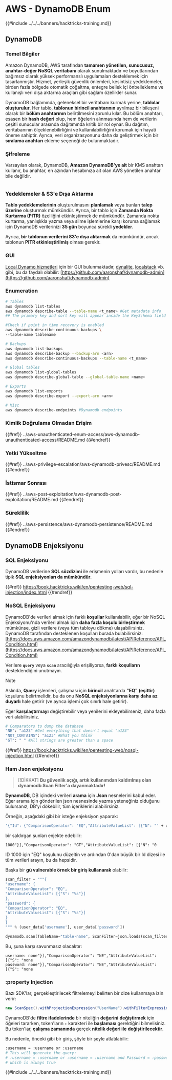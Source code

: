 # AWS - DynamoDB Enum

{{#include ../../../banners/hacktricks-training.md}}

## DynamoDB

### Temel Bilgiler

Amazon DynamoDB, AWS tarafından **tamamen yönetilen, sunucusuz, anahtar-değer NoSQL veritabanı** olarak sunulmaktadır ve boyutlarından bağımsız olarak yüksek performanslı uygulamaları desteklemek için tasarlanmıştır. Hizmet, yerleşik güvenlik önlemleri, kesintisiz yedeklemeler, birden fazla bölgede otomatik çoğaltma, entegre bellek içi önbellekleme ve kullanışlı veri dışa aktarma araçları gibi sağlam özellikler sunar.

DynamoDB bağlamında, geleneksel bir veritabanı kurmak yerine, **tablolar oluşturulur**. Her tablo, **tablonun birincil anahtarının** ayrılmaz bir bileşeni olarak bir **bölüm anahtarının** belirtilmesini zorunlu kılar. Bu bölüm anahtarı, esasen bir **hash değeri** olup, hem öğelerin alınmasında hem de verilerin çeşitli sunucular arasında dağıtımında kritik bir rol oynar. Bu dağıtım, veritabanının ölçeklenebilirliğini ve kullanılabilirliğini korumak için hayati öneme sahiptir. Ayrıca, veri organizasyonunu daha da geliştirmek için bir **sıralama anahtarı** ekleme seçeneği de bulunmaktadır.

### Şifreleme

Varsayılan olarak, DynamoDB, **Amazon DynamoDB'ye ait** bir KMS anahtarı kullanır, bu anahtar, en azından hesabınıza ait olan AWS yönetilen anahtar bile değildir.

<figure><img src="https://lh4.googleusercontent.com/JjtNS7aA-_GRMgZb4v93jWEQJi6DQdUPq0FEpzZPdeyCeNoG05p0NJiV9Zs-ULs_-Tfjmx0W1ZgsE2Ui2ljo7D-1a87Xny-gpLVQO0XmXdFoph9ci1RepbVNwaCe9oPruEZSEDxGTxF5dIv6pW1WpT6kWA=s2048" alt=""><figcaption></figcaption></figure>

### Yedeklemeler & S3'e Dışa Aktarma

**Tablo yedeklemelerinin** oluşturulmasını **planlamak** veya bunları **talep üzerine** oluşturmak mümkündür. Ayrıca, bir tablo için **Zamanda Nokta Kurtarma (PITR)** özelliğini etkinleştirmek de mümkündür. Zamanda nokta kurtarma, yanlışlıkla yazma veya silme işlemlerine karşı koruma sağlamak için DynamoDB verilerinizi **35 gün** boyunca sürekli **yedekler**.

Ayrıca, **bir tablonun verilerini S3'e dışa aktarmak** da mümkündür, ancak tablonun **PITR etkinleştirilmiş** olması gerekir.

### GUI

[Local Dynamo hizmetleri](https://aws.amazon.com/blogs/aws/dynamodb-local-for-desktop-development/) için bir GUI bulunmaktadır, [dynalite](https://github.com/mhart/dynalite), [localstack](https://github.com/localstack/localstack) vb. gibi, bu da faydalı olabilir: [https://github.com/aaronshaf/dynamodb-admin](https://github.com/aaronshaf/dynamodb-admin)

### Enumeration
```bash
# Tables
aws dynamodb list-tables
aws dynamodb describe-table --table-name <t_name> #Get metadata info
## The primary key and sort key will appear inside the KeySchema field

#Check if point in time recovery is enabled
aws dynamodb describe-continuous-backups \
--table-name tablename

# Backups
aws dynamodb list-backups
aws dynamodb describe-backup --backup-arn <arn>
aws dynamodb describe-continuous-backups --table-name <t_name>

# Global tables
aws dynamodb list-global-tables
aws dynamodb describe-global-table --global-table-name <name>

# Exports
aws dynamodb list-exports
aws dynamodb describe-export --export-arn <arn>

# Misc
aws dynamodb describe-endpoints #Dynamodb endpoints
```
### Kimlik Doğrulama Olmadan Erişim

{{#ref}}
../aws-unauthenticated-enum-access/aws-dynamodb-unauthenticated-access/README.md
{{#endref}}

### Yetki Yükseltme

{{#ref}}
../aws-privilege-escalation/aws-dynamodb-privesc/README.md
{{#endref}}

### İstismar Sonrası

{{#ref}}
../aws-post-exploitation/aws-dynamodb-post-exploitation/README.md
{{#endref}}

### Süreklilik

{{#ref}}
../aws-persistence/aws-dynamodb-persistence/README.md
{{#endref}}

## DynamoDB Enjeksiyonu

### SQL Enjeksiyonu

DynamoDB verilerine **SQL sözdizimi** ile erişmenin yolları vardır, bu nedenle tipik **SQL enjeksiyonları da mümkündür**.

{{#ref}}
https://book.hacktricks.wiki/en/pentesting-web/sql-injection/index.html
{{#endref}}

### NoSQL Enjeksiyonu

DynamoDB'de verileri almak için farklı **koşullar** kullanılabilir, eğer bir NoSQL Enjeksiyonu'nda verileri almak için **daha fazla koşulu birleştirmek** mümkünse, gizli verilere (veya tüm tabloyu dökme) ulaşabilirsiniz.\
DynamoDB tarafından desteklenen koşulları burada bulabilirsiniz: [https://docs.aws.amazon.com/amazondynamodb/latest/APIReference/API_Condition.html](https://docs.aws.amazon.com/amazondynamodb/latest/APIReference/API_Condition.html)

Verilere **`query`** veya **`scan`** aracılığıyla erişiliyorsa, **farklı koşulların** desteklendiğini unutmayın.

> [!NOTE]
> Aslında, **Query** işlemleri, çalışması için **birincil** anahtarda **"EQ" (eşittir)** koşulunu belirtmelidir, bu da onu **NoSQL enjeksiyonlarına karşı daha az duyarlı** hale getirir (ve ayrıca işlemi çok sınırlı hale getirir).

Eğer **karşılaştırmayı** değiştirebilir veya yenilerini ekleyebilirseniz, daha fazla veri alabilirsiniz.
```bash
# Comparators to dump the database
"NE": "a123" #Get everything that doesn't equal "a123"
"NOT_CONTAINS": "a123" #What you think
"GT": " " #All strings are greater than a space
```
{{#ref}}
https://book.hacktricks.wiki/en/pentesting-web/nosql-injection.html
{{#endref}}

### Ham Json enjeksiyonu

> [!DİKKAT]
> **Bu güvenlik açığı, artık kullanımdan kaldırılmış olan dynamodb Scan Filter'a dayanmaktadır!**

**DynamoDB**, DB içindeki verileri **arama** için **Json** nesnelerini kabul eder. Eğer arama için gönderilen json nesnesinde yazma yeteneğiniz olduğunu bulursanız, DB'yi dökebilir, tüm içeriklerini alabilirsiniz.

Örneğin, aşağıdaki gibi bir isteğe enjeksiyon yaparak:
```bash
'{"Id": {"ComparisonOperator": "EQ","AttributeValueList": [{"N": "' + user_input + '"}]}}'
```
bir saldırgan şunları enjekte edebilir:

`1000"}],"ComparisonOperator": "GT","AttributeValueList": [{"N": "0`

ID 1000 için "EQ" koşulunu düzeltin ve ardından 0'dan büyük bir Id dizesi ile tüm verileri arayın, bu da hepsidir.

Başka bir **gü vulnerable örnek bir giriş kullanarak** olabilir:
```python
scan_filter = """{
"username": {
"ComparisonOperator": "EQ",
"AttributeValueList": [{"S": "%s"}]
},
"password": {
"ComparisonOperator": "EQ",
"AttributeValueList": [{"S": "%s"}]
}
}
""" % (user_data['username'], user_data['password'])

dynamodb.scan(TableName="table-name", ScanFilter=json.loads(scan_filter))
```
Bu, şuna karşı savunmasız olacaktır:
```
username: none"}],"ComparisonOperator": "NE","AttributeValueList": [{"S": "none
password: none"}],"ComparisonOperator": "NE","AttributeValueList": [{"S": "none
```
### :property Injection

Bazı SDK'lar, gerçekleştirilecek filtrelemeyi belirten bir dize kullanmaya izin verir:
```java
new ScanSpec().withProjectionExpression("UserName").withFilterExpression(user_input+" = :username and Password = :password").withValueMap(valueMap)
```
DynamoDB'de **filtre ifadelerinde** bir niteliğin **değerini** **değiştirmek** için öğeleri tararken, token'ların **`:`** karakteri ile **başlaması** gerektiğini bilmelisiniz. Bu token'lar, **çalışma zamanında** gerçek **nitelik değeri ile** **değiştirilecektir**.

Bu nedenle, önceki gibi bir giriş, şöyle bir şeyle atlatılabilir:
```bash
:username = :username or :username
# This will generate the query:
# :username = :username or :username = :username and Password = :password
# which is always true
```
{{#include ../../../banners/hacktricks-training.md}}
